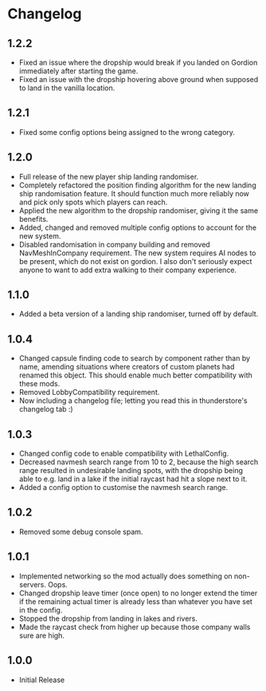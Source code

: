 # Changelog

## 1.2.2
- Fixed an issue where the dropship would break if you landed on Gordion immediately after starting the game.
- Fixed an issue with the dropship hovering above ground when supposed to land in the vanilla location.

## 1.2.1
- Fixed some config options being assigned to the wrong category.

## 1.2.0
- Full release of the new player ship landing randomiser.
- Completely refactored the position finding algorithm for the new landing ship randomisation feature. It should function much more reliably now and pick only spots which players can reach.
- Applied the new algorithm to the dropship randomiser, giving it the same benefits.
- Added, changed and removed multiple config options to account for the new system.
- Disabled randomisation in company building and removed NavMeshInCompany requirement. The new system requires AI nodes to be present, which do not exist on gordion. I also don't seriously expect anyone to want to add extra walking to their company experience.

## 1.1.0
- Added a beta version of a landing ship randomiser, turned off by default.

## 1.0.4
- Changed capsule finding code to search by component rather than by name, amending situations where creators of custom planets had renamed this object. This should enable much better compatibility with these mods.
- Removed LobbyCompatibility requirement.
- Now including a changelog file; letting you read this in thunderstore's changelog tab :)

## 1.0.3
- Changed config code to enable compatibility with LethalConfig.
- Decreased navmesh search range from 10 to 2, because the high search range resulted in undesirable landing spots, with the dropship being able to e.g. land in a lake if the initial raycast had hit a slope next to it.
- Added a config option to customise the navmesh search range.

## 1.0.2
- Removed some debug console spam.

## 1.0.1
- Implemented networking so the mod actually does something on non-servers. Oops.
- Changed dropship leave timer (once open) to no longer extend the timer if the remaining actual timer is already less than whatever you have set in the config.
- Stopped the dropship from landing in lakes and rivers.
- Made the raycast check from higher up because those company walls sure are high.

## 1.0.0
- Initial Release
